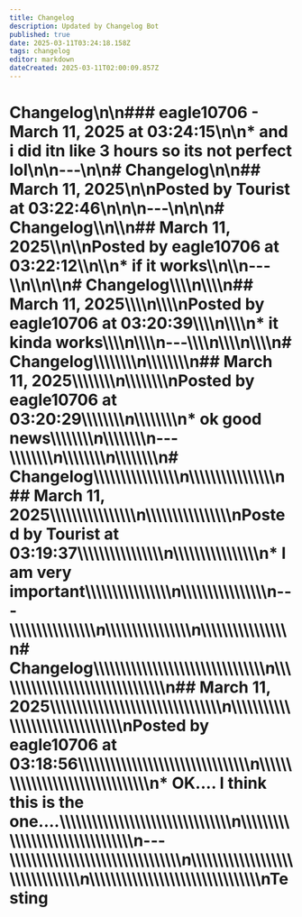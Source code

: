 ```yaml
---
title: Changelog
description: Updated by Changelog Bot
published: true
date: 2025-03-11T03:24:18.158Z
tags: changelog
editor: markdown
dateCreated: 2025-03-11T02:00:09.857Z
---
```


# Changelog\n\n### eagle10706 - March 11, 2025 at 03:24:15\n\n* and i did itn like 3 hours so its not perfect lol\n\n---\n\n# Changelog\\n\\n## March 11, 2025\\n\\n**Posted by Tourist at 03:22:46**\\n\\n\\n---\\n\\n\\n# Changelog\\\\n\\\\n## March 11, 2025\\\\n\\\\n**Posted by eagle10706 at 03:22:12**\\\\n\\\\n* if it works\\\\n\\\\n---\\\\n\\\\n\\\\n# Changelog\\\\\\\\n\\\\\\\\n## March 11, 2025\\\\\\\\n\\\\\\\\n**Posted by eagle10706 at 03:20:39**\\\\\\\\n\\\\\\\\n* it kinda works\\\\\\\\n\\\\\\\\n---\\\\\\\\n\\\\\\\\n\\\\\\\\n# Changelog\\\\\\\\\\\\\\\\n\\\\\\\\\\\\\\\\n## March 11, 2025\\\\\\\\\\\\\\\\n\\\\\\\\\\\\\\\\n**Posted by eagle10706 at 03:20:29**\\\\\\\\\\\\\\\\n\\\\\\\\\\\\\\\\n* ok good news\\\\\\\\\\\\\\\\n\\\\\\\\\\\\\\\\n---\\\\\\\\\\\\\\\\n\\\\\\\\\\\\\\\\n\\\\\\\\\\\\\\\\n# Changelog\\\\\\\\\\\\\\\\\\\\\\\\\\\\\\\\n\\\\\\\\\\\\\\\\\\\\\\\\\\\\\\\\n## March 11, 2025\\\\\\\\\\\\\\\\\\\\\\\\\\\\\\\\n\\\\\\\\\\\\\\\\\\\\\\\\\\\\\\\\n**Posted by Tourist at 03:19:37**\\\\\\\\\\\\\\\\\\\\\\\\\\\\\\\\n\\\\\\\\\\\\\\\\\\\\\\\\\\\\\\\\n* I am very important\\\\\\\\\\\\\\\\\\\\\\\\\\\\\\\\n\\\\\\\\\\\\\\\\\\\\\\\\\\\\\\\\n---\\\\\\\\\\\\\\\\\\\\\\\\\\\\\\\\n\\\\\\\\\\\\\\\\\\\\\\\\\\\\\\\\n\\\\\\\\\\\\\\\\\\\\\\\\\\\\\\\\n# Changelog\\\\\\\\\\\\\\\\\\\\\\\\\\\\\\\\\\\\\\\\\\\\\\\\\\\\\\\\\\\\\\\\n\\\\\\\\\\\\\\\\\\\\\\\\\\\\\\\\\\\\\\\\\\\\\\\\\\\\\\\\\\\\\\\\n## March 11, 2025\\\\\\\\\\\\\\\\\\\\\\\\\\\\\\\\\\\\\\\\\\\\\\\\\\\\\\\\\\\\\\\\n\\\\\\\\\\\\\\\\\\\\\\\\\\\\\\\\\\\\\\\\\\\\\\\\\\\\\\\\\\\\\\\\n**Posted by eagle10706 at 03:18:56**\\\\\\\\\\\\\\\\\\\\\\\\\\\\\\\\\\\\\\\\\\\\\\\\\\\\\\\\\\\\\\\\n\\\\\\\\\\\\\\\\\\\\\\\\\\\\\\\\\\\\\\\\\\\\\\\\\\\\\\\\\\\\\\\\n* OK.... I think this is the one....\\\\\\\\\\\\\\\\\\\\\\\\\\\\\\\\\\\\\\\\\\\\\\\\\\\\\\\\\\\\\\\\n\\\\\\\\\\\\\\\\\\\\\\\\\\\\\\\\\\\\\\\\\\\\\\\\\\\\\\\\\\\\\\\\n---\\\\\\\\\\\\\\\\\\\\\\\\\\\\\\\\\\\\\\\\\\\\\\\\\\\\\\\\\\\\\\\\n\\\\\\\\\\\\\\\\\\\\\\\\\\\\\\\\\\\\\\\\\\\\\\\\\\\\\\\\\\\\\\\\n\\\\\\\\\\\\\\\\\\\\\\\\\\\\\\\\\\\\\\\\\\\\\\\\\\\\\\\\\\\\\\\\nTesting